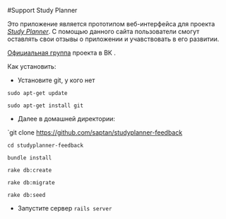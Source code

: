 #Support Study Planner

Это приложение является прототипом веб-интерфейса для проекта 
[*Study Planner*](http://studyplanner.ru/). С помощью данного сайта пользователи смогут оставлять свои отзывы о приложении и учавствовать в его развитии. 
 
[Официальная группа](https://vk.com/studyplanner_app) проекта в ВК .




Как установить:

+ Установите git, у кого нет

`sudo apt-get update`

`sudo apt-get install git`

+ Далее в домашней директории:

`git clone https://github.com/saptan/studyplanner-feedback

`cd studyplanner-feedback`

`bundle install`

`rake db:create`

`rake db:migrate`

`rake db:seed`

+ Запустите сервер
`rails server`
